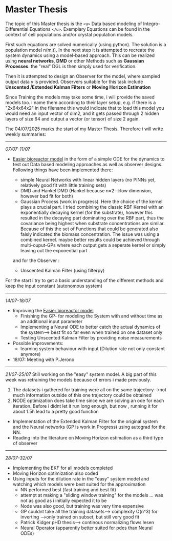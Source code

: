 # Master Thesis

The topic of this Master thesis is the `<u>` Data based modeling of Integro-Differential Equations `</u>`. Exemplary Equations can be found in the context of cell populations and/or crystal population models.

First such equations are solved numerically (using python). The solution is a population model n(m,t). In the next step it is attempted to recreate the system dynamics using a model-based approach.
This can be realized using **neural networks**, **DMD** or other Methods such as **Gaussian Processes**. the "real" DGL is then simply used for verification.

Then it is attempted to design an Observer for the model, where sampled output data y is provided. Observers suitable for this task include **Unscented /Extended Kalman Filters** or **Moving Horizon Estimation**

Since Training the models may take some time, i will provide the saved models too. i name them according to their layer setup, e.g.  if there is a "2x64x64x2" in the filename this would indicate that to load this model you would need an input vector of dim2, and it gets passed through 2 hidden layers of size 64 and output a vector (or tensor) of size 2 again.

The 04/07/2025 marks the start of my Master Thesis. Therefore i will write weekly summaries:

---

*07/07-11/07*

- [Easier bioreactor model](https://github.com/therealtoby1/Master/blob/main/Cell_growth_easy_Model.ipynb) in the form of a simple ODE for the dynamics to test out Data based modeling approaches as well as observer designs. Following things have been implemented there:

  - simple Neural Networks with linear hidden layers (no PINNs yet, relatively good fit with little training sets)
  - DMD and Hankel DMD (Hankel because n=2-->low dimension, however bad fit for both)
  - Gaussian Process (work in progress). Here the choice of the kernel plays a crucial part. I tried combining the classic RBF Kernel with an exponentially decaying kernel (for the substrate), however this resulted in the decaying part dominating over the RBF part, thus the covariance being highest when substrate concentrations are similar. Because of this the set of Functions that could be generated also falsly indicated the biomass concentration. The issue was using a combined kernel. maybe better results could be achieved through multi-ouput-GPs where each output gets a seperate kernel or simply leaving out the exponential part

  and for the Observer :

  - Unscented Kalman Filter (using filterpy)

For the start i try to get a basic understanding of the different methods and keep the input constant (autonomous system)

---

*14/07-18/07*

- Improving the [Easier bioreactor model](https://github.com/therealtoby1/Master/blob/main/Cell_growth_easy_Model.ipynb)
  - Finishing the GP- for modeling the System with and without time as an additional input parameter
  - Implementing a Neural ODE to better catch the actual dynamics of the system--> best fit so far even when trained on one dataset only
  - Testing Unscented Kalman Filter by providing noise measurements
- Possible improvements:
  - learning system behaviour with input (Dilution rate not only constant anymore)
- 18/07: Meeting with P.Jerono

---

*21/07-25/07*
Still working on the "easy" system model. A big part of this week was retraining the models because of errors i made previously.

1. The datasets i gathered for training were all on the same trajectory-->not much information outside of this one trajectory could be obtained
2. NODE optimization does take time since we are solving an ode for each iteration. Before i didnt let it run long enough, but now , running it for about 1.5h lead to a pretty good function

- Implementation of the Extended Kalman Filter for the original system and the Neural networks (GP is work in Progress) using autograd for the NN.
- Reading into the literature on Moving Horizon estimation as a third type of observer

---

*28/07-32/07*
- Implementing the EKF for all models completed
- Moving Horizon optimization also coded
- Using inputs for the dilution rate in the "easy" system model and watching which models were best suited for the approximation
  - NN performed best (fast training and best fit)
  - attempt at making a "sliding window training" for the models ... was not as good as i initially expected it to be 
  - Node was also good, but training was very time expensive
  - GP couldnt take all the training datasets--> complexity O(n^3) for inverting -->only trained on subset, but still very good fit
  - Patrick Kidger pHD thesis--> continous normalizing flows lesen
  - Neural Operator (apparently better suited for pdes than Neural ODEs)


